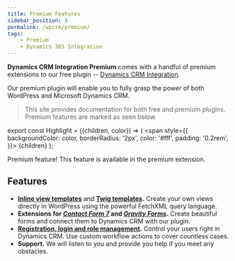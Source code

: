 ```yaml
---
title: Premium Features
sidebar_position: 9
permalink: /wpcrm/premium/
tags:
    - Premium
    - Dynamics 365 Integration
---
```


**Dynamics CRM Integration Premium** comes with a handful of premium extensions to our free plugin&nbsp;-- [Dynamics CRM Integration](https://wordpress.org/plugins/integration-dynamics/).

Our premium plugin will enable you to fully grasp the power of both WordPress and Microsoft Dynamics CRM.

> This site provides documentation for both free and premium plugins. Premium features are marked as seen below.

export const Highlight = ({children, color}) => (
  <span
    style={{
      backgroundColor: color,
      borderRadius: '2px',
      color: '#fff',
      padding: '0.2rem',
    }}>
    {children}
  </span>
);

<Highlight color="#25c2a0">Premium feature! This feature is available in the premium extension.</Highlight>

## Features

- **[Inline view templates](./views/#inline-views)** and **[Twig templates](./twig.md).** Create your own views directly in WordPress using the powerful FetchXML query language.
- **Extensions for [*Contact Form 7*](./3rd-party/#contact-form-7) and *[Gravity Forms](./3rd-party/#gravity-forms).*** Create beautiful forms and connect them to Dynamics CRM with our plugin.
- **[Registration, login and role management](./authentication.md).** Control your users right in Dynamics CRM. Use custom workflow actions to cover countless cases.
- **Support.** We will listen to you and provide you help if you meet any obstacles.
